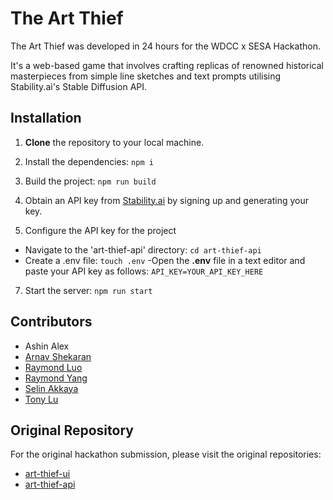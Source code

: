 # The Art Thief


The Art Thief was developed in 24 hours for the WDCC x SESA Hackathon. 

It's a web-based game that involves crafting replicas of renowned historical masterpieces from simple line sketches and text prompts utilising Stability.ai's Stable Diffusion API.

## Installation

1. **Clone** the repository to your local machine.
2. Install the dependencies:
`npm i`

3. Build the project:
`npm run build`

4. Obtain an API key from [Stability.ai](https://platform.stability.ai/account/keys) by signing up and generating your key.

5. Configure the API key for the project
- Navigate to the 'art-thief-api' directory: `cd art-thief-api`
- Create a .env file: `touch .env`
-Open the **.env** file in a text editor and paste your API key as follows: `API_KEY=YOUR_API_KEY_HERE`

7. Start the server:
`npm run start`


## Contributors
- Ashin Alex
- [Arnav Shekaran](https://github.com/arnard76)
- [Raymond Luo](https://github.com/rl16432)
- [Raymond Yang](https://github.com/raymondyangdev)
- [Selin Akkaya](https://github.com/selinakkaya)
- [Tony Lu](https://github.com/ShungFei)


## Original Repository
For the original hackathon submission, please visit the original repositories:

- [art-thief-ui](https://github.com/arnard76/art-thief-ui)
- [art-thief-api](https://github.com/rl16432/art-thief-api)

